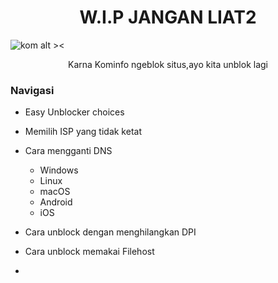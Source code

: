 <h1 align="center">W.I.P JANGAN LIAT2</h1>

![kom alt ><](https://cdn.discordapp.com/attachments/973116913045602334/1004377183902507079/kom.png)
<p align="center">Karna Kominfo ngeblok situs,ayo kita unblok lagi</p>

### Navigasi

- Easy Unblocker choices

- Memilih ISP yang tidak ketat

- Cara mengganti DNS
  - Windows
  - Linux
  - macOS
  - Android
  - iOS

- Cara unblock dengan menghilangkan DPI

- Cara unblock memakai Filehost

- 
